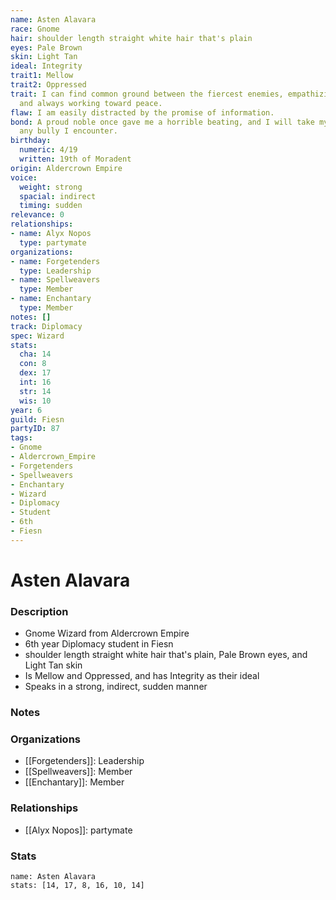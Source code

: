 ```yaml
---
name: Asten Alavara
race: Gnome
hair: shoulder length straight white hair that's plain
eyes: Pale Brown
skin: Light Tan
ideal: Integrity
trait1: Mellow
trait2: Oppressed
trait: I can find common ground between the fiercest enemies, empathizing with them
  and always working toward peace.
flaw: I am easily distracted by the promise of information.
bond: A proud noble once gave me a horrible beating, and I will take my revenge on
  any bully I encounter.
birthday:
  numeric: 4/19
  written: 19th of Moradent
origin: Aldercrown Empire
voice:
  weight: strong
  spacial: indirect
  timing: sudden
relevance: 0
relationships:
- name: Alyx Nopos
  type: partymate
organizations:
- name: Forgetenders
  type: Leadership
- name: Spellweavers
  type: Member
- name: Enchantary
  type: Member
notes: []
track: Diplomacy
spec: Wizard
stats:
  cha: 14
  con: 8
  dex: 17
  int: 16
  str: 14
  wis: 10
year: 6
guild: Fiesn
partyID: 87
tags:
- Gnome
- Aldercrown_Empire
- Forgetenders
- Spellweavers
- Enchantary
- Wizard
- Diplomacy
- Student
- 6th
- Fiesn
---
```

# Asten Alavara
### Description
- Gnome Wizard from Aldercrown Empire
- 6th year Diplomacy student in Fiesn
- shoulder length straight white hair that's plain, Pale Brown eyes, and Light Tan skin
- Is Mellow and Oppressed, and has Integrity as their ideal
- Speaks in a strong, indirect, sudden manner

### Notes

### Organizations
- [[Forgetenders]]: Leadership
- [[Spellweavers]]: Member
- [[Enchantary]]: Member

### Relationships
- [[Alyx Nopos]]: partymate

### Stats
```statblock
name: Asten Alavara
stats: [14, 17, 8, 16, 10, 14]
```